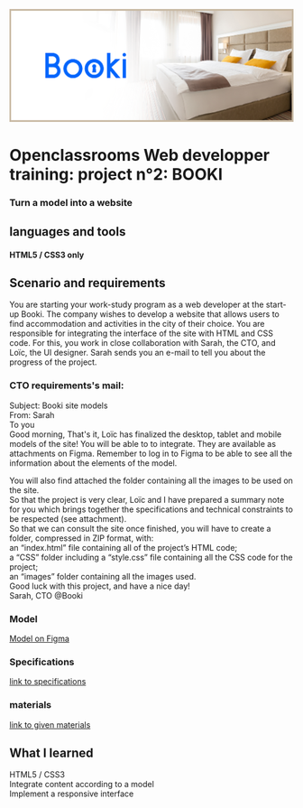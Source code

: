 ﻿![](/BannerBooki.png)
# Openclassrooms Web developper training: project n°2: BOOKI

 ### Turn a model into a website

## languages and tools

#### HTML5 / CSS3 only

## Scenario and requirements

You are starting your work-study program as a web developer at the start-up Booki.
The company wishes to develop a website that allows users to find
accommodation and activities in the city of their choice.
You are responsible for integrating the interface of the site with HTML and CSS code. For this, you work in
close collaboration with Sarah, the CTO, and Loïc, the UI designer.
Sarah sends you an e-mail to tell you about the progress of the project.

### CTO requirements's mail: 

Subject: Booki site models  
From: Sarah  
To you  
Good morning,
That's it, Loïc has finalized the desktop, tablet and mobile models of the site! You will be able to
to integrate. They are available as attachments on Figma. Remember to log in to Figma to
be able to see all the information about the elements of the model.

You will also find attached the folder containing all the images to be used on the site.    
So that the project is  very clear, Loïc and I have prepared a summary note for you which brings together the
specifications and technical constraints to be respected (see attachment).  
So that we can consult the site once finished, you will have to create a folder, compressed
in ZIP format, with:  
an “index.html” file containing all of the project’s HTML code;  
a “CSS” folder including a “style.css” file containing all the CSS code for the project;  
an “images” folder containing all the images used.  
Good luck with this project, and have a nice day!  
Sarah, CTO @Booki  

### Model

[Model on Figma](https://www.figma.com/file/aen32jonHhD7JnIEL2b3sE/ARCHIVED-Maquettes-Booki-(desktop%2C-mobile%2C-tablette)?node-id=3-0&t=pBXr8horCNua9JfW-0)

### Specifications

[link to specifications](/booki_specifications.pdf)

### materials

[link to given materials](/materials/)

## What I learned

HTML5 / CSS3   
Integrate content according to a model  
Implement a responsive interface  
